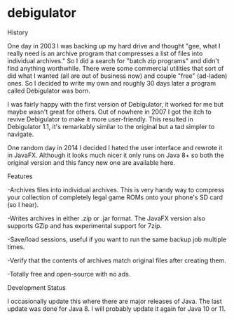 # debigulator
History 

One day in 2003 I was backing up my hard drive and thought "gee, what I really need is an archive program that compresses a list of files into individual archives." So I did a search for "batch zip programs" and didn't find anything worthwhile. There were some commercial utilities that sort of did what I wanted (all are out of business now) and couple "free" (ad-laden) ones. So I decided to write my own and roughly 30 days later a program called Debigulator was born.

I was fairly happy with the first version of Debigulator, it worked for me but maybe wasn't great for others. Out of nowhere in 2007 I got the itch to revive Debigulator to make it more user-friendly. This resulted in Debigulator 1.1, it's remarkably similar to the original but a tad simpler to navigate.

One random day in 2014 I decided I hated the user interface and rewrote it in JavaFX. Although it looks much nicer it only runs on Java 8+ so both the original version and this fancy new one are available here.

Features

-Archives files into individual archives. This is very handy way to compress your collection of completely legal game ROMs onto your phone's SD card (so I hear).

-Writes archives in either .zip or .jar format. The JavaFX version also supports GZip and has experimental support for 7zip.

-Save/load sessions, useful if you want to run the same backup job multiple times.

-Verify that the contents of archives match original files after creating them.

-Totally free and open-source with no ads. 

Development Status

I occasionally update this where there are major releases of Java. The last update was done for Java 8. I will probably update it again for Java 10 or 11.

